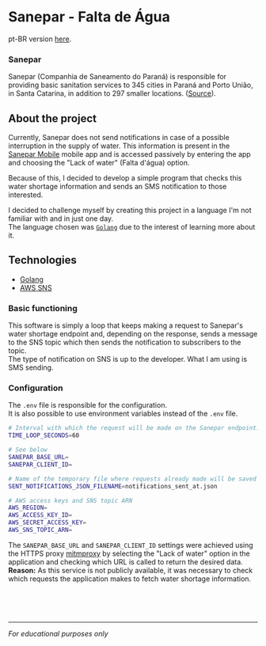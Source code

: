 # Sanepar - Falta de Água

pt-BR version [here](README.md).

### Sanepar
Sanepar (Companhia de Saneamento do Paraná) is responsible for providing basic sanitation services to 345 cities in Paraná and Porto União, in Santa Catarina, in addition to 297 smaller locations. ([Source](https://site.sanepar.com.br/a-sanepar/perfil)).

## About the project
Currently, Sanepar does not send notifications in case of a possible interruption in the supply of water. This information is present in the [Sanepar Mobile](https://play.google.com/store/apps/details?id=br.com.sanepar.saneparmobile) mobile app and is accessed passively by entering the app and choosing the "Lack of water" (Falta d'água) option.

Because of this, I decided to develop a simple program that checks this water shortage information and sends an SMS notification to those interested.

I decided to challenge myself by creating this project in a language I'm not familiar with and in just one day.<br>
The language chosen was [`Golang`](https://go.dev/) due to the interest of learning more about it.

## Technologies
- [Golang](https://go.dev/)
- [AWS SNS](https://aws.amazon.com/sns/)

### Basic functioning
This software is simply a loop that keeps making a request to Sanepar's water shortage endpoint and, depending on the response, sends a message to the SNS topic which then sends the notification to subscribers to the topic. <br>
The type of notification on SNS is up to the developer. What I am using is SMS sending.

### Configuration
The `.env` file is responsible for the configuration.<br>
It is also possible to use environment variables instead of the `.env` file.

```bash
# Interval with which the request will be made on the Sanepar endpoint. Default: 60 seconds
TIME_LOOP_SECONDS=60

# See below
SANEPAR_BASE_URL= 
SANEPAR_CLIENT_ID=

# Name of the temporary file where requests already made will be saved
SENT_NOTIFICATIONS_JSON_FILENAME=notifications_sent_at.json 

# AWS access keys and SNS topic ARN
AWS_REGION=
AWS_ACCESS_KEY_ID=
AWS_SECRET_ACCESS_KEY=
AWS_SNS_TOPIC_ARN=
```
The `SANEPAR_BASE_URL` and `SANEPAR_CLIENT_ID` settings were achieved using the HTTPS proxy [mitmproxy](https://mitmproxy.org/) by selecting the "Lack of water" option in the application and checking which URL is called to return the desired data.<br>
__Reason:__ As this service is not publicly available, it was necessary to check which requests the application makes to fetch water shortage information.


<br>
<br>
<br>

___
_For educational purposes only_
